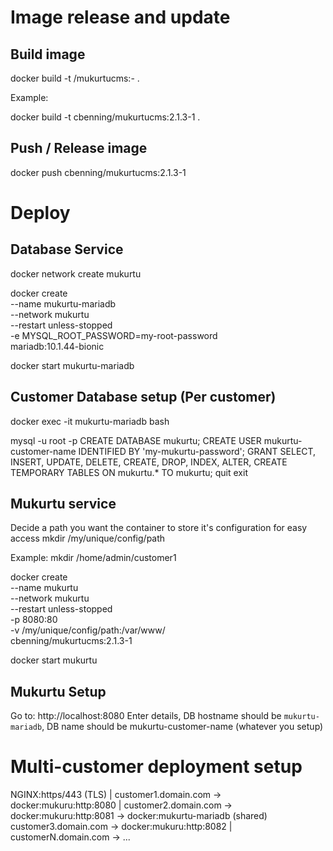 
# Image release and update

## Build image

docker build -t <docker-repo>/mukurtucms:<mukurtu-version>-<revision> .

Example:

docker build -t cbenning/mukurtucms:2.1.3-1 .

## Push / Release image

docker push cbenning/mukurtucms:2.1.3-1

# Deploy 

## Database Service

docker network create mukurtu

docker create \
	--name mukurtu-mariadb \
	--network mukurtu \
	--restart unless-stopped \
	-e MYSQL_ROOT_PASSWORD=my-root-password \
	mariadb:10.1.44-bionic

docker start mukurtu-mariadb

## Customer Database setup (Per customer)

docker exec -it mukurtu-mariadb bash 

mysql -u root -p
CREATE DATABASE mukurtu;
CREATE USER mukurtu-customer-name IDENTIFIED BY 'my-mukurtu-password';
GRANT SELECT, INSERT, UPDATE, DELETE, CREATE, DROP, INDEX, ALTER, CREATE TEMPORARY TABLES ON mukurtu.* TO mukurtu;
quit
exit

## Mukurtu service

Decide a path you want the container to store it's configuration for easy access
mkdir /my/unique/config/path 

Example:
mkdir /home/admin/customer1

docker create \
	--name mukurtu \
	--network mukurtu \
	--restart unless-stopped \
	-p 8080:80 \
	-v /my/unique/config/path:/var/www/ \
	cbenning/mukurtucms:2.1.3-1

docker start mukurtu

## Mukurtu Setup

Go to: http://localhost:8080
Enter details, DB hostname should be `mukurtu-mariadb`, DB name should be mukurtu-customer-name (whatever you setup)

# Multi-customer deployment setup

NGINX:https/443 (TLS)
 |
 customer1.domain.com -> docker:mukuru:http:8080 |
 customer2.domain.com -> docker:mukuru:http:8081 -> docker:mukurtu-mariadb (shared)
 customer3.domain.com -> docker:mukuru:http:8082 |
 customerN.domain.com -> ...                     
  
 





